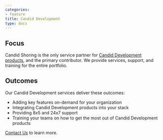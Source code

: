 ```yaml
---
categories:
- feature
title: Candid Development
type: docs
---
```


## Focus

Candid Shoring is the only service partner for <a href=https://candid.dev/products/ target=_blank>Candid Development products</a>, and the primary contributor.  We provide services, support, and training for the entire portfolio.

## Outcomes

Our Candid Development services deliver these outcomes:

- Adding key features on-demand for your organization
- Integrating Candid Development products into your stack
- Providing 8x5 and 24x7 support
- Training your teams on how to get the most out of Candid Development products

[Contact Us](/contact/) to learn more.
